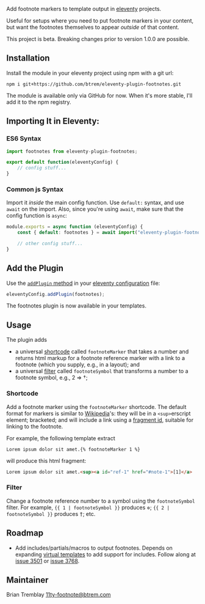 Add footnote markers to template output in
[eleventy](https://www.11ty.dev/)
projects.

Useful for setups where you need to put footnote markers
in your content, but want the footnotes themselves to
appear _outside_ of that content.

This project is beta.
Breaking changes prior to version 1.0.0 are possible.


## Installation

Install the module in your eleventy project using
npm with a git url:

`npm i git+https://github.com/btrem/eleventy-plugin-footnotes.git`

<aside>

The module is available only via GitHub for now.
When it's more stable, I'll add it to the npm registry.

</aside>


## Importing It in Eleventy:


### ES6 Syntax

```js
import footnotes from eleventy-plugin-footnotes;

export default function(eleventyConfig) {
    // config stuff...
}
```


### Common js Syntax

Import it _inside_ the main config function.
Use `default:` syntax, and use `await` on the import.
Also, since you're using `await`, make sure that the
config function is `async`:

```js
module.exports = async function (eleventyConfig) {
    const { default: footnotes } = await import("eleventy-plugin-footnotes");

    // other config stuff...
}
```


## Add the Plugin

Use the
[`addPlugin` method](https://www.11ty.dev/docs/create-plugin/)
in your
[eleventy configuration](https://www.11ty.dev/docs/config/)
file:

```js
eleventyConfig.addPlugin(footnotes);
```

The footnotes plugin is now available in your templates.


## Usage

The plugin adds

- a universal
[shortcode](https://www.11ty.dev/docs/shortcodes/)
called `footnoteMarker` that takes a number and returns
html markup for a footnote reference marker with a link to
a footnote (which you supply, e.g., in a layout); and
- a universal
[filter](https://www.11ty.dev/docs/filters/)
called `footnoteSymbol` that transforms a number to a
footnote symbol, e.g., 2 => †;


### Shortcode

Add a footnote marker using the `footnoteMarker` shortcode.
The default format for markers is similar to
[Wikipedia](https://www.wikipedia.org/)'s:
they will be in a `<sup>`erscript element;
bracketed; and will include a link using a
[fragment id](https://developer.mozilla.org/en-US/docs/Web/URI/Reference/Fragment),
suitable for linking to the footnote.

For example, the following template extract

```
Lorem ipsum dolor sit amet.{% footnoteMarker 1 %}
```

will produce this html fragment:

```html
Lorem ipsum dolor sit amet.<sup><a id="ref-1" href="#note-1">[1]</a>
```


### Filter

Change a footnote reference number to a symbol using
the `footnoteSymbol` filter. For example,
`{{ 1 | footnoteSymbol }}` produces
<samp>✲</samp>; `{{ 2 | footnoteSymbol }}` produces
<samp>†</samp>; etc.


## Roadmap

- Add includes/partials/macros to output footnotes.
Depends on expanding
[virtual templates](https://www.11ty.dev/docs/virtual-templates/)
to add support for includes.
Follow along at
[issue 3501](https://github.com/11ty/eleventy/issues/3501)
or
[issue 3768](https://github.com/11ty/eleventy/discussions/3768).


## Maintainer

Brian Tremblay
[11ty-footnote@btrem.com](mailto:11ty-footnote@btrem.com)
